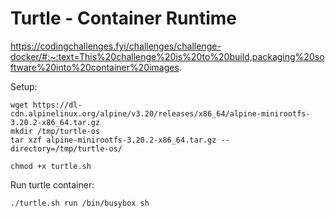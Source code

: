 # Turtle - Container Runtime

https://codingchallenges.fyi/challenges/challenge-docker/#:~:text=This%20challenge%20is%20to%20build,packaging%20software%20into%20container%20images.


Setup:
```
wget https://dl-cdn.alpinelinux.org/alpine/v3.20/releases/x86_64/alpine-minirootfs-3.20.2-x86_64.tar.gz
mkdir /tmp/turtle-os
tar xzf alpine-minirootfs-3.20.2-x86_64.tar.gz --directory=/tmp/turtle-os/
    
chmod +x turtle.sh
```
Run turtle container:
```
./turtle.sh run /bin/busybox sh
```


